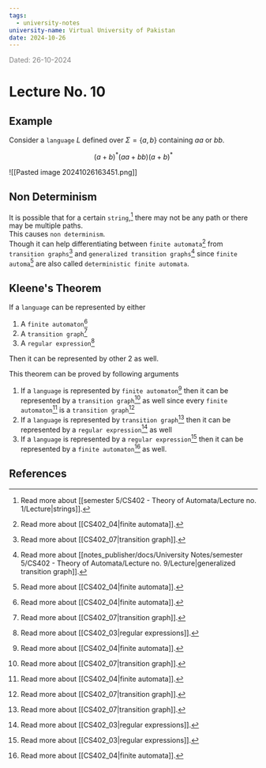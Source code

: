 ```yaml
---
tags:
  - university-notes
university-name: Virtual University of Pakistan
date: 2024-10-26
---
```


<span style="color: gray;">Dated: 26-10-2024</span>

# Lecture No. 10

## Example

Consider a `language` $L$ defined over $\Sigma = \{a, b\}$ containing $aa$ or $bb$.  

$$(a+b)^*(aa + bb)(a + b)^*$$

![[Pasted image 20241026163451.png]]

## Non Determinism

It is possible that for a certain `string`,[^1] there may not be any path or there may be multiple paths.  
This causes `non determinism`.  
Though it can help differentiating between `finite automata`[^2] from `transition graphs`[^3] and `generalized transition graphs`[^4] since `finite automa`[^2] are also called `deterministic finite automata`.

## Kleene's Theorem

If a `language` can be represented by either

1. A `finite automaton`[^2]
2. A `transition graph`[^3]
3. A `regular expression`[^5]

Then it can be represented by other 2 as well.

This theorem can be proved by following arguments

1. If a `language` is represented by `finite automaton`[^2] then it can be represented by a `transition graph`[^3] as well since every `finite automaton`[^2] is a `transition graph`[^3]
2. If a `language` is represented by `transition graph`[^3] then it can be represented by a `regular expression`[^5] as well
3. If a `language` is represented by a `regular expression`[^5] then it can be represented by a `finite automaton`[^2] as well.

## References

[^1]: Read more about [[semester 5/CS402 - Theory of Automata/Lecture no. 1/Lecture|strings]].
[^2]: Read more about [[CS402_04|finite automata]].
[^3]: Read more about [[CS402_07|transition graph]].
[^4]: Read more about [[notes_publisher/docs/University Notes/semester 5/CS402 - Theory of Automata/Lecture no. 9/Lecture|generalized transition graph]].
[^5]: Read more about [[CS402_03|regular expressions]].